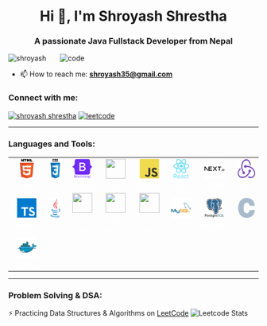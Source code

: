 <h1 align="center">Hi 👋, I'm Shroyash Shrestha</h1>
<h3 align="center">A passionate Java Fullstack Developer from Nepal</h3>

<img align="right" alt="code" width="400" src="https://camo.githubusercontent.com/2366b34bb903c09617990fb5fff4622f3e941349e846ddb7e73df872a9d21233/68747470733a2f2f63646e2e6472696262626c652e636f6d2f75736572732f3733303730332f73637265656e73686f74732f363538313234332f6176656e746f2e676966">

<p align="left"> <img src="https://komarev.com/ghpvc/?username=shroyash&label=Profile%20views&color=0e75b6&style=flat" alt="shroyash" /> </p>

- 📫 How to reach me: **shroyash35@gmail.com**

<h3 align="left">Connect with me:</h3>
<p align="left">
  <a href="https://linkedin.com/in/shroyash-shrestha" target="_blank"><img align="center" src="https://raw.githubusercontent.com/rahuldkjain/github-profile-readme-generator/master/src/images/icons/Social/linked-in-alt.svg" alt="shroyash shrestha" height="30" width="40" /></a>
  <a href="https://leetcode.com/u/shroyash/" target="_blank"><img align="center" src="https://upload.wikimedia.org/wikipedia/commons/1/19/LeetCode_logo_black.png" alt="leetcode" height="30" width="40" /></a>
</p>

---

<h3 align="left">Languages and Tools:</h3>

<table>
  <tr>
    <td align="center"><img src="https://raw.githubusercontent.com/devicons/devicon/master/icons/html5/html5-original-wordmark.svg" width="40" height="40"/><br/><sub style="color:white;">HTML</sub></td>
    <td align="center"><img src="https://raw.githubusercontent.com/devicons/devicon/master/icons/css3/css3-original-wordmark.svg" width="40" height="40"/><br/><sub style="color:white;">CSS</sub></td>
    <td align="center"><img src="https://raw.githubusercontent.com/devicons/devicon/master/icons/bootstrap/bootstrap-plain-wordmark.svg" width="40" height="40"/><br/><sub style="color:white;">Bootstrap</sub></td>
    <td align="center"><img src="	https://cdn.jsdelivr.net/gh/devicons/devicon/icons/tailwindcss/tailwindcss-plain.svg" width="40" height="40"/><br/><sub style="color:white;">Tailwind</sub></td>
    <td align="center"><img src="https://raw.githubusercontent.com/devicons/devicon/master/icons/javascript/javascript-original.svg" width="40" height="40"/><br/><sub style="color:white;">JavaScript</sub></td>
    <td align="center"><img src="https://raw.githubusercontent.com/devicons/devicon/master/icons/react/react-original-wordmark.svg" width="40" height="40"/><br/><sub style="color:white;">React</sub></td>
    <td align="center"><img src="https://raw.githubusercontent.com/devicons/devicon/master/icons/nextjs/nextjs-original-wordmark.svg" width="40" height="40"/><br/><sub style="color:white;">Next.js</sub></td>
    <td align="center"><img src="https://raw.githubusercontent.com/devicons/devicon/master/icons/redux/redux-original.svg" width="40" height="40"/><br/><sub style="color:white;">Redux</sub></td>
  </tr>
  <tr>
    <td align="center"><img src="https://raw.githubusercontent.com/devicons/devicon/master/icons/typescript/typescript-original.svg" width="40" height="40"/><br/><sub style="color:white;">TypeScript</sub></td>
    <td align="center"><img src="https://raw.githubusercontent.com/devicons/devicon/master/icons/java/java-original.svg" width="40" height="40"/><br/><sub style="color:white;">Java</sub></td>
    <td align="center"><img src="https://www.vectorlogo.zone/logos/springio/springio-icon.svg" width="40" height="40"/><br/><sub style="color:white;">Spring Boot</sub></td>
    <td align="center"><img src="https://cdn.worldvectorlogo.com/logos/spring-3.svg" width="40" height="40"/><br/><sub style="color:white;">Spring Security</sub></td>
    <td align="center"><img src="https://avatars.githubusercontent.com/u/317776?s=200&v=4" width="40" height="40"/><br/><sub style="color:white;">Spring Cloud</sub></td>
    <td align="center"><img src="https://raw.githubusercontent.com/devicons/devicon/master/icons/mysql/mysql-original-wordmark.svg" width="40" height="40"/><br/><sub style="color:white;">MySQL</sub></td>
    <td align="center"><img src="https://raw.githubusercontent.com/devicons/devicon/master/icons/postgresql/postgresql-original-wordmark.svg" width="40" height="40"/><br/><sub style="color:white;">PostgreSQL</sub></td>
    <td align="center"><img src="https://raw.githubusercontent.com/devicons/devicon/master/icons/c/c-original.svg" width="40" height="40"/><br/><sub style="color:white;">C</sub></td>
  </tr>
  <tr>
    <td align="center"><img src="https://raw.githubusercontent.com/devicons/devicon/master/icons/docker/docker-original.svg" width="40" height="40"/><br/><sub style="color:white;">Docker</sub></td>
  </tr>
</table>

---

<h3 align="left">Problem Solving & DSA:</h3>
<p align="left">
⚡ Practicing Data Structures & Algorithms on <a href="https://leetcode.com/u/shroyash/">LeetCode</a>  
<img src="https://leetcode.card.workers.dev/shroyash?theme=dark&font=baloo&extension=activity" alt="Leetcode Stats"/>
</p>






